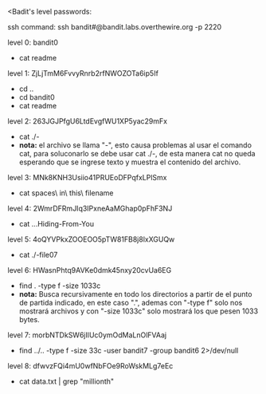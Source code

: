 <Badit's level passwords:

ssh command: ssh bandit#@bandit.labs.overthewire.org -p 2220

level 0: bandit0
- cat readme

level 1: ZjLjTmM6FvvyRnrb2rfNWOZOTa6ip5If
- cd ..
- cd bandit0
- cat readme

level 2: 263JGJPfgU6LtdEvgfWU1XP5yac29mFx
- cat ./- 
- **nota:** el archivo se llama "-", esto causa problemas al usar el comando cat, para soluconarlo se debe usar cat ./-, de esta manera cat no queda esperando que se ingrese texto y muestra el contenido del archivo.

level 3: MNk8KNH3Usiio41PRUEoDFPqfxLPlSmx
- cat spaces\ in\ this\ filename

level 4: 2WmrDFRmJIq3IPxneAaMGhap0pFhF3NJ
- cat ...Hiding-From-You

level 5: 4oQYVPkxZOOEOO5pTW81FB8j8lxXGUQw
- cat ./-file07

level 6: HWasnPhtq9AVKe0dmk45nxy20cvUa6EG
- find . -type f -size 1033c
- **nota:** Busca recursivamente en todo los directorios a partir de el punto de partida indicado, en este caso ".", ademas con "-type f" solo nos mostrará archivos y con "-size 1033c" solo mostrará los que pesen 1033 bytes.

level 7: morbNTDkSW6jIlUc0ymOdMaLnOlFVAaj
- find ../.. -type f -size 33c -user bandit7 -group bandit6 2>/dev/null

level 8: dfwvzFQi4mU0wfNbFOe9RoWskMLg7eEc
- cat data.txt | grep "millionth"
